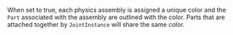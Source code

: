 When set to true, each physics assembly is assigned a unique color and the `Part` associated with the assembly are outlined with the color. Parts that are attached together by `JointInstance` will share the same color.